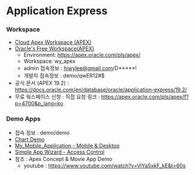 # Application Express
### Workspace 
* [Cloud Apex Workspace (APEX)](https://qsbizk930fjk4g6-apex.adb.ap-seoul-1.oraclecloudapps.com/ords/f?p=103:1:614895557136653:::::)
* [Oracle's Free Workspace(APEX)](https://apex.oracle.com/pls/apex/)
  * Environment:	https://apex.oracle.com/pls/apex/
  * Workspace:	wy_apex
  * admin 접속정보 :	hiwylee@gmail.com/D*****!
  * 개발자  접속정보 : demo/qwER12#$
* 공식 문서 (APEX 19.2) : https://docs.oracle.com/en/database/oracle/application-express/19.2/
* 무료 웍스페이스 신청 : 직접 요청 링크 : https://apex.oracle.com/pls/apex/f?p=4700&p_lang=ko  

### Demo Apps
  * 접속 정보 : demo/demo  
  * [Chart Demo](https://qsbizk930fjk4g6-apex.adb.ap-seoul-1.oraclecloudapps.com/ords/f?p=103:LOGIN::::::)
  * [My_Mobile_Application - Mobile & Desktop](https://qsbizk930fjk4g6-apex.adb.ap-seoul-1.oraclecloudapps.com/ords/f?p=102:1:) 
  * [Simple App Wizard - Access Control ](https://qsbizk930fjk4g6-apex.adb.ap-seoul-1.oraclecloudapps.com/ords/f?p=101:1:)
  * 참조 : Apex Concept & Movie App Demo
    * youtube : https://www.youtube.com/watch?v=VlYa5xkF_kE&t=60s
   
   
  

